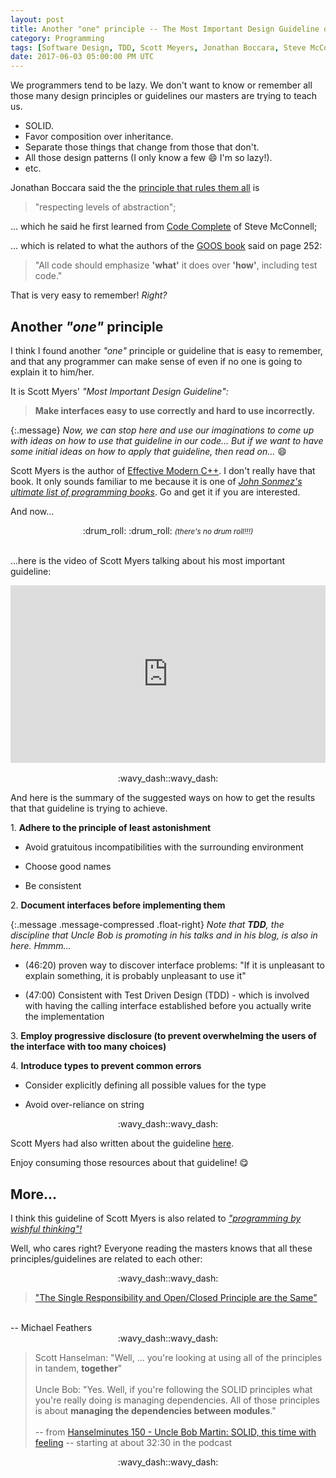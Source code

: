 ```yaml
---
layout: post
title: Another "one" principle -- The Most Important Design Guideline of Scott Meyers
category: Programming
tags: [Software Design, TDD, Scott Meyers, Jonathan Boccara, Steve McConnell, Robert Martin, Scott Hanselman, Michael Feathers]
date: 2017-06-03 05:00:00 PM UTC
---
```


<!-- June 4, 2017 01:00:00 AM Philippine Time -->


We programmers tend to be lazy. We don't want to know or remember all those many design principles or guidelines our masters are trying to teach us.


- SOLID.
- Favor composition over inheritance.
- Separate those things that change from those that don't.
- All those design patterns (I only know a few :smile: I'm so lazy!).
- etc.

<!--more-->

Jonathan Boccara said the the [principle that rules them all](https://simpleprogrammer.com/2017/01/27/respecting-abstraction/) is 


> "respecting levels of abstraction";
	

... which he said he first learned from [Code Complete](https://www.bookdepository.com/Code-Complete-Steve-McConnell/9780735619678?a_aid=jflaga) of Steve McConnell;

... which is related to what the authors of the [GOOS book](https://www.bookdepository.com/book/9780321503626?a_aid=jflaga) said on page 252: 

> "All code should emphasize **'what'** it does over **'how'**, including test code."

That is very easy to remember! _Right?_

## Another _"one"_ principle

I think I found another _"one"_ principle or guideline that is easy to remember, and that any programmer can make sense of even if no one is going to explain it to him/her. 

It is Scott Myers' _"Most Important Design Guideline":_

> **Make interfaces easy to use correctly and hard to use incorrectly.**


{:.message}
_Now, we can stop here and use our imaginations to come up with ideas on how to use that guideline in our code... But if we want to have some initial ideas on how to apply that guideline, then read on..._ :smile:


Scott Myers is the author of [Effective Modern C++](https://www.bookdepository.com/Effective-Modern-C---Scott-Meyers/9781491903995?a_aid=jflaga). I don't really have that book. It only sounds familiar to me because it is one of [_John Sonmez's ultimate list of programming books_](https://simpleprogrammer.com/2015/03/23/the-ultimate-list-of-programming-books/). Go and get it if you are interested.

And now...

<center>:drum_roll: :drum_roll: <small><i>(there's no drum roll!!!)</i></small></center>

<br />

...here is the video of Scott Myers talking about his most important guideline:


<div style="position:relative;height:0;padding-bottom:56.25%"><iframe src="https://www.youtube.com/embed/5tg1ONG18H8?ecver=2" width="640" height="360" frameborder="0" style="position:absolute;width:100%;height:100%;left:0" allowfullscreen></iframe></div>


<br />

<center>:wavy_dash::wavy_dash:</center>

And here is the summary of the suggested ways on how to get the results that that guideline is trying to achieve. 


1\.  **Adhere to the principle of least astonishment**

- Avoid gratuitous incompatibilities with the surrounding environment

- Choose good names

- Be consistent
	
2\. **Document interfaces before implementing them**

{:.message .message-compressed .float-right}
_Note that **TDD**, the discipline that Uncle Bob is promoting in his talks and in his blog, is also in here. Hmmm..._

- (46:20) proven way to discover interface problems: "If it is unpleasant to explain something, it is probably unpleasant to use it"

- (47:00) Consistent with Test Driven Design (TDD) - which is involved with having the calling interface established before you actually write the implementation
	
3\. **Employ progressive disclosure (to prevent overwhelming the users of the interface with too many choices)**

4\. **Introduce types to prevent common errors**

- Consider explicitly defining all possible values for the type

- Avoid over-reliance on string
	

<center>:wavy_dash::wavy_dash:</center>


Scott Myers had also written about the guideline [here](http://www.aristeia.com/Papers/IEEE_Software_JulAug_2004_revised.htm).


Enjoy consuming those resources about that guideline! :yum:



## More...

I think this guideline of Scott Myers is also related to [_"programming by wishful thinking"!_](/2017/05/03/programming-by-wishful-thinking)

Well, who cares right? Everyone reading the masters knows that all these principles/guidelines are related to each other:

<center>:wavy_dash::wavy_dash:</center>

> ["The Single Responsibility and Open/Closed Principle are the Same"](http://michaelfeathers.typepad.com/michael_feathers_blog/2013/07/the-single-responsibility-principle-leads-to-good-openclosed-characteristics.html)
<br />
-- Michael Feathers

<center>:wavy_dash::wavy_dash:</center>

> Scott Hanselman: "Well, ... you're looking at using all of the principles in tandem, **together**"
<br /><br />
> Uncle Bob: "Yes. Well, if you're following the SOLID principles what you're really doing is managing dependencies. All of those principles is about **managing the dependencies between modules**."
<br /><br />
> -- from [Hanselminutes 150 - Uncle Bob Martin: SOLID, this time with feeling](https://hanselminutes.com/150/uncle-bob-martin-solid-this-time-with-feeling) -- starting at about 32:30 in the podcast

<center>:wavy_dash::wavy_dash:</center>

	
<!--
Let's just hope that we, the next generation of programmers, will not keep on reinventing the wheels, most especially the wheels of errors, because we refused to follow those guidelines that were handed to us by our masters.
-->
